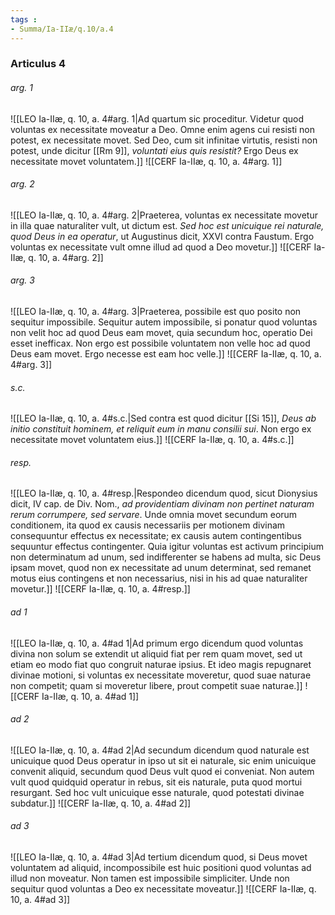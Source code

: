 ```yaml
---
tags : 
- Summa/Ia-IIæ/q.10/a.4
---
```


### Articulus 4

###### arg. 1
![[LEO Ia-IIæ, q. 10, a. 4#arg. 1|Ad quartum sic proceditur. Videtur quod voluntas ex necessitate moveatur a Deo. Omne enim agens cui resisti non potest, ex necessitate movet. Sed Deo, cum sit infinitae virtutis, resisti non potest, unde dicitur [[Rm 9]], *voluntati eius quis resistit?* Ergo Deus ex necessitate movet voluntatem.]]
![[CERF Ia-IIæ, q. 10, a. 4#arg. 1]]

###### arg. 2
![[LEO Ia-IIæ, q. 10, a. 4#arg. 2|Praeterea, voluntas ex necessitate movetur in illa quae naturaliter vult, ut dictum est. *Sed hoc est unicuique rei naturale, quod Deus in ea operatur*, ut Augustinus dicit, XXVI contra Faustum. Ergo voluntas ex necessitate vult omne illud ad quod a Deo movetur.]]
![[CERF Ia-IIæ, q. 10, a. 4#arg. 2]]

###### arg. 3
![[LEO Ia-IIæ, q. 10, a. 4#arg. 3|Praeterea, possibile est quo posito non sequitur impossibile. Sequitur autem impossibile, si ponatur quod voluntas non velit hoc ad quod Deus eam movet, quia secundum hoc, operatio Dei esset inefficax. Non ergo est possibile voluntatem non velle hoc ad quod Deus eam movet. Ergo necesse est eam hoc velle.]]
![[CERF Ia-IIæ, q. 10, a. 4#arg. 3]]

###### s.c.
![[LEO Ia-IIæ, q. 10, a. 4#s.c.|Sed contra est quod dicitur [[Si 15]], *Deus ab initio constituit hominem, et reliquit eum in manu consilii sui*. Non ergo ex necessitate movet voluntatem eius.]]
![[CERF Ia-IIæ, q. 10, a. 4#s.c.]]

###### resp.
![[LEO Ia-IIæ, q. 10, a. 4#resp.|Respondeo dicendum quod, sicut Dionysius dicit, IV cap. de Div. Nom., *ad providentiam divinam non pertinet naturam rerum corrumpere, sed servare*. Unde omnia movet secundum eorum conditionem, ita quod ex causis necessariis per motionem divinam consequuntur effectus ex necessitate; ex causis autem contingentibus sequuntur effectus contingenter. Quia igitur voluntas est activum principium non determinatum ad unum, sed indifferenter se habens ad multa, sic Deus ipsam movet, quod non ex necessitate ad unum determinat, sed remanet motus eius contingens et non necessarius, nisi in his ad quae naturaliter movetur.]]
![[CERF Ia-IIæ, q. 10, a. 4#resp.]]

###### ad 1
![[LEO Ia-IIæ, q. 10, a. 4#ad 1|Ad primum ergo dicendum quod voluntas divina non solum se extendit ut aliquid fiat per rem quam movet, sed ut etiam eo modo fiat quo congruit naturae ipsius. Et ideo magis repugnaret divinae motioni, si voluntas ex necessitate moveretur, quod suae naturae non competit; quam si moveretur libere, prout competit suae naturae.]]
![[CERF Ia-IIæ, q. 10, a. 4#ad 1]]

###### ad 2
![[LEO Ia-IIæ, q. 10, a. 4#ad 2|Ad secundum dicendum quod naturale est unicuique quod Deus operatur in ipso ut sit ei naturale, sic enim unicuique convenit aliquid, secundum quod Deus vult quod ei conveniat. Non autem vult quod quidquid operatur in rebus, sit eis naturale, puta quod mortui resurgant. Sed hoc vult unicuique esse naturale, quod potestati divinae subdatur.]]
![[CERF Ia-IIæ, q. 10, a. 4#ad 2]]

###### ad 3
![[LEO Ia-IIæ, q. 10, a. 4#ad 3|Ad tertium dicendum quod, si Deus movet voluntatem ad aliquid, incompossibile est huic positioni quod voluntas ad illud non moveatur. Non tamen est impossibile simpliciter. Unde non sequitur quod voluntas a Deo ex necessitate moveatur.]]
![[CERF Ia-IIæ, q. 10, a. 4#ad 3]]

